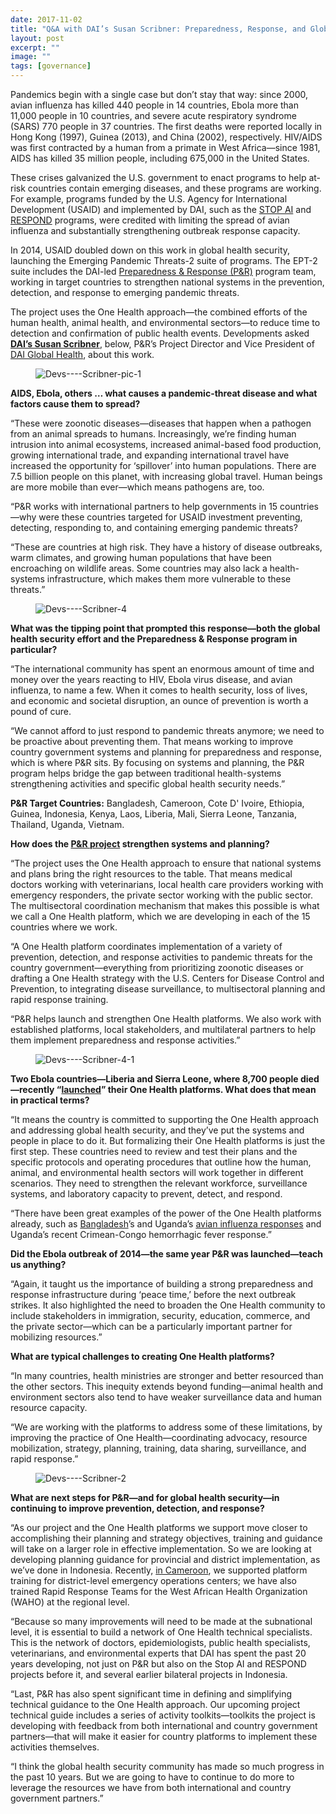 ```yaml
---
date: 2017-11-02
title: "Q&A with DAI’s Susan Scribner: Preparedness, Response, and Global Health Security"
layout: post
excerpt: ""
image: ""
tags: [governance]
---
```

<p>Pandemics begin with a single case but don’t stay that way: since 2000, avian influenza has killed 440 people in 14 countries, Ebola more than 11,000 people in 10 countries, and severe acute respiratory syndrome (SARS) 770 people in 37 countries. The first deaths were reported locally in Hong Kong (1997), Guinea (2013), and China (2002), respectively. HIV/AIDS was first contracted by a human from a primate in West Africa—since 1981, AIDS has killed 35 million people, including 675,000 in the United States.</p><p>These crises galvanized the U.S. government to enact programs to help at-risk countries contain emerging diseases, and these programs are working. For example, programs funded by the U.S. Agency for International Development (USAID) and implemented by DAI, such as the <a href="https://www.dai.com/our-work/projects/worldwide-stamping-out-pandemic-and-avian-influenza-stop-ai">STOP AI</a> and <a href="https://www.dai.com/our-work/projects/worldwide-respond">RESPOND</a> programs, were credited with limiting the spread of avian influenza and substantially strengthening outbreak response capacity.</p><p>In 2014, USAID doubled down on this work in global health security, launching the Emerging Pandemic Threats-2 suite of programs. The EPT-2 suite includes the DAI-led <a href="https://www.dai.com/our-work/projects/worldwide-preparedness-and-response-pr">Preparedness &amp; Response (P&amp;R)</a> program team, working in target countries to strengthen national systems in the prevention, detection, and response to emerging pandemic threats.</p><p>The project uses the One Health approach—the combined efforts of the human health, animal health, and environmental sectors—to reduce time to detection and confirmation of public health events. Developments asked <a href="https://www.dai.com/who-we-are/our-team/susan-scribner"><strong>DAI’s Susan Scribner</strong></a>, below, P&amp;R’s Project Director and Vice President of <a href="https://www.dai.com/our-work/solutions/health">DAI Global Health</a>, about this work.</p><figure class="kg-card kg-image-card"><img src="https://pubs.ghost.io/uploads/Devs----Scribner-pic-1.jpg" class="kg-image" alt="Devs----Scribner-pic-1" loading="lazy"></figure><p><strong>AIDS, Ebola, others … what causes a pandemic-threat disease and what factors cause them to spread?</strong></p><p>“These were zoonotic diseases—diseases that happen when a pathogen from an animal spreads to humans. Increasingly, we’re finding human intrusion into animal ecosystems, increased animal-based food production, growing international trade, and expanding international travel have increased the opportunity for ‘spillover’ into human populations. There are 7.5 billion people on this planet, with increasing global travel. Human beings are more mobile than ever—which means pathogens are, too.</p><p>“P&amp;R works with international partners to help governments in 15 countries—why were these countries targeted for USAID investment preventing, detecting, responding to, and containing emerging pandemic threats?</p><p>“These are countries at high risk. They have a history of disease outbreaks, warm climates, and growing human populations that have been encroaching on wildlife areas. Some countries may also lack a health-systems infrastructure, which makes them more vulnerable to these threats.”</p><figure class="kg-card kg-image-card"><img src="https://pubs.ghost.io/uploads/Devs----Scribner-4.jpg" class="kg-image" alt="Devs----Scribner-4" loading="lazy"></figure><p><strong>What was the tipping point that prompted this response—both the global health security effort and the Preparedness &amp; Response program in particular?</strong></p><p>“The international community has spent an enormous amount of time and money over the years reacting to HIV, Ebola virus disease, and avian influenza, to name a few. When it comes to health security, loss of lives, and economic and societal disruption, an ounce of prevention is worth a pound of cure.</p><p>“We cannot afford to just respond to pandemic threats anymore; we need to be proactive about preventing them. That means working to improve country government systems and planning for preparedness and response, which is where P&amp;R sits. By focusing on systems and planning, the P&amp;R program helps bridge the gap between traditional health-systems strengthening activities and specific global health security needs.”</p><p><strong>P&amp;R Target Countries:</strong> Bangladesh, Cameroon, Cote D' Ivoire, Ethiopia, Guinea, Indonesia, Kenya, Laos, Liberia, Mali, Sierra Leone, Tanzania, Thailand, Uganda, Vietnam.</p><p><strong>How does the <a href="http://preparednessandresponse.org/">P&amp;R project</a> strengthen systems and planning?</strong></p><p>“The project uses the One Health approach to ensure that national systems and plans bring the right resources to the table. That means medical doctors working with veterinarians, local health care providers working with emergency responders, the private sector working with the public sector. The multisectoral coordination mechanism that makes this possible is what we call a One Health platform, which we are developing in each of the 15 countries where we work.</p><p>“A One Health platform coordinates implementation of a variety of prevention, detection, and response activities to pandemic threats for the country government—everything from prioritizing zoonotic diseases or drafting a One Health strategy with the U.S. Centers for Disease Control and Prevention, to integrating disease surveillance, to multisectoral planning and rapid response training.</p><p>“P&amp;R helps launch and strengthen One Health platforms. We also work with established platforms, local stakeholders, and multilateral partners to help them implement preparedness and response activities.”</p><figure class="kg-card kg-image-card"><img src="https://pubs.ghost.io/uploads/Devs----Scribner-4-1.jpg" class="kg-image" alt="Devs----Scribner-4-1" loading="lazy"></figure><p><strong>Two Ebola countries—Liberia and Sierra Leone, where 8,700 people died—recently “<a href="https://www.frontpageafricaonline.com/index.php/health/5758-liberia-partners-institutionalize-one-health-approach-in-liberia">launched</a>” their One Health platforms. What does that mean in practical terms?</strong></p><p>“It means the country is committed to supporting the One Health approach and addressing global health security, and they’ve put the systems and people in place to do it. But formalizing their One Health platforms is just the first step. These countries need to review and test their plans and the specific protocols and operating procedures that outline how the human, animal, and environmental health sectors will work together in different scenarios. They need to strengthen the relevant workforce, surveillance systems, and laboratory capacity to prevent, detect, and respond.</p><p>“There have been great examples of the power of the One Health platforms already, such as <a href="https://bdnews24.com/health/2017/09/17/one-health-concept-important-for-bangladesh-who-representative">Bangladesh</a>’s and Uganda’s <a href="https://www.cdc.gov/globalhealth/healthprotection/fieldupdates/summer-2017/uganda-avian-influenza.html">avian influenza responses</a> and Uganda’s recent Crimean-Congo hemorrhagic fever response.”</p><p><strong>Did the Ebola outbreak of 2014—the same year P&amp;R was launched—teach us anything?</strong></p><p>“Again, it taught us the importance of building a strong preparedness and response infrastructure during ‘peace time,’ before the next outbreak strikes. It also highlighted the need to broaden the One Health community to include stakeholders in immigration, security, education, commerce, and the private sector—which can be a particularly important partner for mobilizing resources.”</p><p><strong>What are typical challenges to creating One Health platforms?</strong></p><p>“In many countries, health ministries are stronger and better resourced than the other sectors. This inequity extends beyond funding—animal health and environment sectors also tend to have weaker surveillance data and human resource capacity.</p><p>“We are working with the platforms to address some of these limitations, by improving the practice of One Health—coordinating advocacy, resource mobilization, strategy, planning, training, data sharing, surveillance, and rapid response.”</p><figure class="kg-card kg-image-card"><img src="https://pubs.ghost.io/uploads/Devs----Scribner-2.jpg" class="kg-image" alt="Devs----Scribner-2" loading="lazy"></figure><p><strong>What are next steps for P&amp;R—and for global health security—in continuing to improve prevention, detection, and response?</strong></p><p>“As our project and the One Health platforms we support move closer to accomplishing their planning and strategy objectives, training and guidance will take on a larger role in effective implementation. So we are looking at developing planning guidance for provincial and district implementation, as we’ve done in Indonesia. Recently, <a href="https://medium.com/one-health-workforce/one-health-central-and-eastern-africa-network-officially-launched-in-cameroon-29eec092a774">in Cameroon</a>, we supported platform training for district-level emergency operations centers; we have also trained Rapid Response Teams for the West African Health Organization (WAHO) at the regional level.</p><p>“Because so many improvements will need to be made at the subnational level, it is essential to build a network of One Health technical specialists. This is the network of doctors, epidemiologists, public health specialists, veterinarians, and environmental experts that DAI has spent the past 20 years developing, not just on P&amp;R but also on the Stop AI and RESPOND projects before it, and several earlier bilateral projects in Indonesia.</p><p>“Last, P&amp;R has also spent significant time in defining and simplifying technical guidance to the One Health approach. Our upcoming project technical guide includes a series of activity toolkits—toolkits the project is developing with feedback from both international and country government partners—that will make it easier for country platforms to implement these activities themselves.</p><p>“I think the global health security community has made so much progress in the past 10 years. But we are going to have to continue to do more to leverage the resources we have from both international and country government partners.”</p>
  